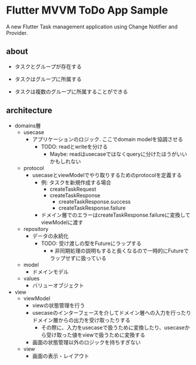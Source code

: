 # Flutter MVVM ToDo App Sample

A new Flutter Task management application using Change Notifier and Provider.

## about

- タスクとグループが存在する
- タスクはグループに所属する

- タスクは複数のグループに所属することができる


## architecture

- domains層
  - usecase
    - アプリケーションのロジック. ここでdomain modelを協調させる
      - TODO: readとwriteを分ける
        - Maybe: readはusecaseではなくqueryに分けたほうがいいかもしれない
  - protocol
    - usecaseとviewModelでやり取りするためのprotocolを定義する
      - 例: タスクを新規作成する場合
        - createTaskRequest
        - createTaskResponse
          - createTaskResponse.success
          - createTaskResponse.failure
      - ドメイン層でのエラーはcreateTaskResponse.failureに変換してviewModelに渡す
  - repository
    - データの永続化
      - TODO: 受け渡しの型をFutureにラップする
        - ※ 非同期処理の説明もすると長くなるので一時的にFutureでラップせずに扱っている
  - model
    - ドメインモデル
  - values
    - バリューオブジェクト
- view
  - viewModel
    - viewの状態管理を行う
    - usecaseのインターフェースを介してドメイン層への入力を行ったりドメイン層からの出力を受け取ったりする
      - その際に、入力をusecaseで扱うために変換したり、usecaseから受け取った値をviewで扱うために変換する
    - 画面の状態管理以外のロジックを持ちすぎない
  - view
    - 画面の表示・レイアウト

